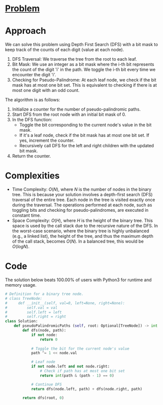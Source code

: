 # [Problem](https://leetcode.com/problems/pseudo-palindromic-paths-in-a-binary-tree)

# Approach
We can solve this problem using Depth First Search (DFS) with a bit mask to keep track of the counts of each digit (value at each node).

1. DFS Traversal: We traverse the tree from the root to each leaf.
2. Bit Mask: We use an integer as a bit mask where the i-th bit represents the count of the digit 'i' in the path. We toggle the i-th bit every time we encounter the digit 'i'.
3. Checking for Pseudo-Palindrome: At each leaf node, we check if the bit mask has at most one bit set. This is equivalent to checking if there is at most one digit with an odd count.

The algorithm is as follows:
1. Initialize a counter for the number of pseudo-palindromic paths.
2. Start DFS from the root node with an initial bit mask of 0.
3. In the DFS function:
    - Toggle the bit corresponding to the current node's value in the bit mask.
    - If it's a leaf node, check if the bit mask has at most one bit set. If yes, increment the counter.
    - Recursively call DFS for the left and right children with the updated bit mask.
4. Return the counter.


# Complexities
- Time Complexity: $O(N)$, where $N$ is the number of nodes in the binary tree. This is because your solution involves a depth-first search (DFS) traversal of the entire tree. Each node in the tree is visited exactly once during the traversal. The operations performed at each node, such as toggling bits and checking for pseudo-palindromes, are executed in constant time.
- Space Complexity: $O(H)$, where $H$ is the height of the binary tree. This space is used by the call stack due to the recursive nature of the DFS. In the worst-case scenario, where the binary tree is highly unbalanced (e.g., a linked list), the height of the tree, and thus the maximum depth of the call stack, becomes $O(N)$. In a balanced tree, this would be $O(log N)$.



# Code

The solution below beats 100.00% of users with Python3 for runtime and memory usage.

```python
# Definition for a binary tree node.
# class TreeNode:
#     def __init__(self, val=0, left=None, right=None):
#         self.val = val
#         self.left = left
#         self.right = right
class Solution:
    def pseudoPalindromicPaths (self, root: Optional[TreeNode]) -> int:
        def dfs(node, path):
            if not node:
                return 0
            
            # Toggle the bit for the current node's value
            path ^= 1 << node.val

            # Leaf node
            if not node.left and not node.right:
                # Check if path has at most one bit set
                return int(path & (path - 1) == 0)

            # Continue DFS
            return dfs(node.left, path) + dfs(node.right, path)

        return dfs(root, 0)
```